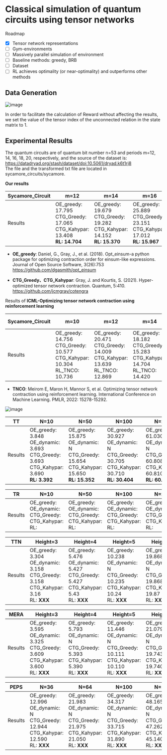 # Classical simulation of quantum circuits using tensor networks

Roadmap
- [x] Tensor network representations
- [ ] Gym-environments
- [ ] Massively parallel simulation of environment
- [ ] Baseline methods: greedy, BRB
- [ ] Dataset
- [ ] RL achieves optimality (or near-optimality) and outperforms other methods

## Data Generation

![image](https://user-images.githubusercontent.com/75991833/218404111-e23e9e9b-c2ac-4648-aa04-9a7208fa7693.png)

In order to facilitate the calculation of Reward without affecting the results, we set the value of the tensor index of the unconnected relation in the state matrix to 1.

## Experimental Results

The quantum circuits are of quantum bit number n=53 and periods m=12, 14, 16, 18, 20, respectively, and the source of the dataset is: https://datadryad.org/stash/dataset/doi:10.5061/dryad.k6t1rj8                                                                                                                                          
The file and the transformed txt file are located in sycamore_circuits/sycamore.

**Our results**

|Sycamore_Circuit|m=12|m=14|m=16|m=18|m=20|
|-------|------- | -----|------ |------ |------ |
|Results|OE_greedy: 17.795<br>CTG_Greedy: 17.065<br>CTG_Kahypar: 13.408<br>**RL: 14.704**|OE_greedy: 19.679<br>CTG_Greedy: 19.282<br>CTG_Kahypar: 14.152<br>**RL: 15.370**|OE_greedy: 25.889<br>CTG_Greedy: 23.151<br>CTG_Kahypar: 17.012<br>**RL: 15.967**|OE_greedy: 26.793<br>CTG_Greedy: 23.570<br>CTG_Kahypar: 17.684<br>**RL: 15.777**|OE_greedy: 26.491<br>CTG_Greedy: 25.623<br>CTG_Kahypar: 18.826<br>**RL: 17.078**|

- **OE_greedy**: Daniel, G., Gray, J., et al. (2018). Opt\_einsum-a python package for optimizing contraction order for einsum-like expressions. Journal of Open Source Software, 3(26):753
https://github.com/dgasmith/opt_einsum

- **CTG_Greedy、CTG_Kahypar**: Gray, J. and Kourtis, S. (2021). Hyper-optimized tensor network contraction. Quantum, 5:410.
https://github.com/jcmgray/cotengra

Results of **ICML-Optimizing tensor network contraction using reinforcement learning**

|Sycamore_Circuit|m=10|m=12|m=14|m=16(Not-Giving)|m=18(Not-Giving)|m=20|
|-------| ----|------- | -----|------ |------ |------ |
|Results|OE_greedy: 14.756<br>CTG_Greedy: 10.577<br>CTG_Kahypar: 10.304<br>RL_TNCO: 10.736|OE_greedy: 20.471<br>CTG_Greedy: 14.009<br>CTG_Kahypar: 13.639<br>RL_TNCO: 12.869|OE_greedy: 18.182<br>CTG_Greedy: 15.283<br>CTG_Kahypar: 14.704<br>RL_TNCO: 14.420|OE_greedy: <br>CTG_Greedy: <br>CTG_Kahypar: <br>RL_TNCO: |OE_greedy: <br>CTG_Greedy: <br>CTG_Kahypar: <br>RL_TNCO: |OE_greedy: 31.310<br>CTG_Greedy: 18.934<br>CTG_Kahypar: 18.765<br>RL_TNCO: 18.544|

- **TNCO**: Meirom E, Maron H, Mannor S, et al. Optimizing tensor network contraction using reinforcement learning. International Conference on Machine Learning. PMLR, 2022: 15278-15292.

![image](https://user-images.githubusercontent.com/75991833/227595309-a341713d-0247-4f3b-a12b-d94ac74af351.png)


|TT|N=10|N=50|N=100|N=200|N=400|N=600|N=800|N=1000|N=1500|N=2000|
|-------| ----|------- | -----|------| ----|------- | -----|------ | -----|------ |
|Results|OE_greedy: 3.848<br>OE_dynamic: 3.693<br>CTG_Greedy: 3.693<br>CTG_Kahypar: 3.690<br>**RL: 3.392**|OE_greedy: 15.875<br>OE_dynamic: N<br>CTG_Greedy: 15.654 <br>CTG_Kahypar: 15.650<br>**RL: 15.352**|OE_greedy: 30.927<br>OE_dynamic: N<br>CTG_Greedy: 30.705<br>CTG_Kahypar: 30.710<br>**RL: 30.404**|OE_greedy: 61.030<br>OE_dynamic: N<br>CTG_Greedy: 60.808<br>CTG_Kahypar: 60.810<br>**RL: 60.507**|OE_greedy: 121.236<br>OE_dynamic: N<br>CTG_Greedy: 121.014<br>CTG_Kahypar: 121.010<br>**RL: 120.713**|OE_greedy:  181.442<br>OE_dynamic: N<br>CTG_Greedy: 181.220<br>CTG_Kahypar: 181.220<br>**RL: 180.919**|OE_greedy: 241.648<br>OE_dynamic: N<br>CTG_Greedy: 241.426<br>CTG_Kahypar: 241.430<br>**RL: 241.125**|OE_greedy: 301.854<br>OE_dynamic: N<br>CTG_Greedy: 301.632<br>CTG_Kahypar: 301.630<br>**RL: 301.331**|OE_greedy: N<br>OE_dynamic: N<br>CTG_Greedy: N<br>CTG_Kahypar: 452.150<br>**RL: 451.846**|OE_greedy: N<br>OE_dynamic: N<br>CTG_Greedy: N<br>CTG_Kahypar: 602.660<br>**RL: 602.361**|

|TR|N=10|N=50|N=100|N=200|N=400|N=600|N=800|N=1000|N=1500|N=2000|
|-------| ----|------- | -----|------| ----|------- | -----|------ | -----|------ |
|Results|OE_greedy: <br>OE_dynamic: <br>CTG_Greedy: <br>CTG_Kahypar: <br>RL: |OE_greedy: <br>OE_dynamic: <br>CTG_Greedy: <br>CTG_Kahypar: <br>RL: |OE_greedy: <br>OE_dynamic: <br>CTG_Greedy: <br>CTG_Kahypar: <br>RL: |OE_greedy: <br>OE_dynamic: <br>CTG_Greedy: <br>CTG_Kahypar: <br>RL: |OE_greedy: <br>OE_dynamic: <br>CTG_Greedy: <br>CTG_Kahypar: <br>RL: |OE_greedy: <br>OE_dynamic: <br>CTG_Greedy: <br>CTG_Kahypar: <br>RL: |OE_greedy: <br>OE_dynamic: <br>CTG_Greedy: <br>CTG_Kahypar: <br>RL: |OE_greedy: <br>OE_dynamic: <br>CTG_Greedy: <br>CTG_Kahypar: <br>RL: |OE_greedy: <br>OE_dynamic: <br>CTG_Greedy: <br>CTG_Kahypar: <br>RL: |OE_greedy: <br>OE_dynamic: <br>CTG_Greedy: <br>CTG_Kahypar: <br>RL: |



|TTN|Height=3|Height=4|Height=5|Height=6|Height=7|Height=8|Height=9|Height=10|
|-------| ----|------- | -----|------ |------ |------ |------ |------ |
|Results|OE_greedy: 3.304<br>OE_dynamic: 3.158<br>CTG_Greedy: 3.158<br>CTG_Kahypar: 3.16<br>RL: **XXX**|OE_greedy: 5.476<br>OE_dynamic: 5.427<br>CTG_Greedy: 5.427<br>CTG_Kahypar: 5.43<br>RL: **XXX**|OE_greedy: 10.238<br>OE_dynamic: N<br>CTG_Greedy: 10.235<br>CTG_Kahypar: 10.24<br>RL: **XXX**|OE_greedy: 19.868<br>OE_dynamic: N<br>CTG_Greedy: 19.868<br>CTG_Kahypar: 19.87<br>RL: **XXX**|OE_greedy: 39.134<br>OE_dynamic: N<br>CTG_Greedy: 39.134<br>CTG_Kahypar: 39.13<br>RL: **XXX**|OE_greedy: 77.666<br>OE_dynamic: N<br>CTG_Greedy: 77.666<br>CTG_Kahypar: 77.67<br>RL: **XXX**|OE_greedy: 154.729<br>OE_dynamic: N<br>CTG_Greedy: 154.729<br>CTG_Kahypar: 154.730<br>RL: **XXX**|OE_greedy: N<br>OE_dynamic: N<br>CTG_Greedy: N<br>CTG_Kahypar: 308.860<br>RL: **XXX**|



|MERA|Height=3|Height=4|Height=5|Height=6|Height=7|Height=8|Height=9|Height=10|
|-------| ----|------- | -----|------ |------ |------ |------ |------ |
|Results|OE_greedy: 3.595<br>OE_dynamic: 3.325<br>CTG_Greedy: 3.609<br>CTG_Kahypar: 3.600<br>RL: **XXX**|OE_greedy: 5.793<br>OE_dynamic: N<br>CTG_Greedy: 5.393<br>CTG_Kahypar: 5.390<br>RL: **XXX**|OE_greedy: 11.446<br>OE_dynamic: N<br>CTG_Greedy: 10.111<br>CTG_Kahypar: 10.110<br>RL: **XXX**|OE_greedy: 21.079<br>OE_dynamic: N<br>CTG_Greedy: 19.743<br>CTG_Kahypar: 19.740<br>RL: **XXX**|OE_greedy: 39.009<br>OE_dynamic: N<br>CTG_Greedy: 39.009<br>CTG_Kahypar: 39.010<br>RL: **XXX**|OE_greedy: 77.541<br>OE_dynamic: N<br>CTG_Greedy: 77.541<br>CTG_Kahypar: 77.540<br>RL: **XXX**|OE_greedy: 154.604<br>OE_dynamic: N<br>CTG_Greedy: 154.604<br>CTG_Kahypar: 154.600<br>RL: **XXX**|OE_greedy: N<br>OE_dynamic: N<br>CTG_Greedy: N<br>CTG_Kahypar: 308.730<br>RL: **XXX**|

|PEPS|N=36|N=64|N=100|N=144|N=196|N=256|
|-------| ----|------- | -----|------ |------ |------ |
|Results|OE_greedy: 12.996<br>OE_dynamic: N<br>CTG_Greedy: 12.944<br>CTG_Kahypar: 12.590<br>RL: **XXX**|OE_greedy: 21.983<br>OE_dynamic: N<br>CTG_Greedy: 21.975<br>CTG_Kahypar: 21.050<br>RL: **XXX**|OE_greedy: 34.317<br>OE_dynamic: N<br>CTG_Greedy: 33.715<br>CTG_Kahypar: 31.890<br>RL: **XXX**|OE_greedy: 48.165<br>OE_dynamic: N<br>CTG_Greedy: 47.262<br>CTG_Kahypar: 45.140<br>RL: **XXX**|OE_greedy: 64.420<br>OE_dynamic: N<br>CTG_Greedy: 64.420<br>CTG_Kahypar: 60.790<br>RL: **XXX**|OE_greedy: 83.084<br>OE_dynamic: N<br>CTG_Greedy: 82.783<br>CTG_Kahypar: 78.850<br>RL: **XXX**|


